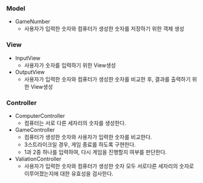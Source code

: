 ### Model

- GameNumber
    - 사용자가 입력한 숫자와 컴퓨터가 생성한 숫자를 저장하기 위한 객체 생성

### View

- InputView
    - 사용자가 숫자를 입력하기 위한 View생성
- OutputView
    - 사용자가 입력한 숫자와 컴퓨터가 생성한 숫자를 비교한 후, 결과를 출력하기 위한 View생성

### Controller

- ComputerController
    - 컴퓨터는 서로 다른 세자리의 숫자를 생성한다.
- GameController
    - 컴퓨터가 생성한 숫자와 사용자가 입력한 숫자를 비교한다.
    - 3스트라이크일 경우, 게임 종료를 하도록 구현한다.
    - 1과 2중 하나를 입력하여, 다시 게임을 진행할지 여부를 판단한다.
- ValiationController
    - 사용자가 입력한 숫자와 컴퓨터가 생성한 숫자 모두 서로다른 세자리의 숫자로 이루어졌는지에 대한 유효성을 검사한다.